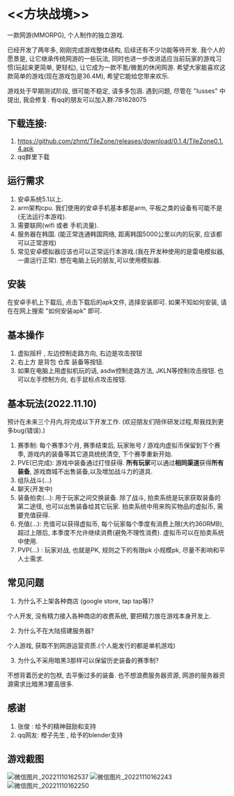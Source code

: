 # &lt;&lt;方块战境>> 
一款网游(MMORPG), 个人制作的独立游戏.

已经开发了两年多, 刚刚完成游戏整体结构, 后续还有不少功能等待开发. 我个人的愿景是, 让它继承传统网游的一些玩法, 同时也进一步改进适应当前玩家的游戏习惯(玩起来更简单, 更轻松), 让它成为一款不氪/微氪的休闲网游. 希望大家能喜欢这款简单的游戏(现在游戏包是36.4M),  希望它能给您带来欢乐.

游戏处于早期测试阶段, 很可能不稳定, 请多多包涵. 遇到问题, 尽管在 "Iusses" 中提出, 我会修复.
有qq的朋友可以加入群:781628075

## 下载连接:
1. https://github.com/zhmt/TileZone/releases/download/0.1.4/TileZone0.1.4.apk
2. qq群里下载

## 运行需求
1. 安卓系统5.1以上.
2. arm架构cpu. 我们使用的安卓手机基本都是arm, 平板之类的设备有可能不是(无法运行本游戏).
3. 需要联网(wifi 或者 手机流量).
4. 服务器在韩国. (能正常连通韩国网络, 距离韩国5000公里以内的玩家, 应该都可以正常游戏)
5. 常见安卓模拟器应该也可以正常运行本游戏.(我在开发种使用的是雷电模拟器, 一直运行正常).
想在电脑上玩的朋友,可以使用模拟器.

## 安装
在安卓手机上下载后, 点击下载后的apk文件, 选择安装即可.
如果不知如何安装, 请在在网上搜索 "如何安装apk" 即可.

## 基本操作
1. 虚拟摇杆  , 左边控制走路方向,  右边是攻击按钮
2. 右上方 是背包 仓库 装备等按钮.
3. 如果在电脑上用虚拟机玩的话,  asdw控制走路方法, JKLN等控制攻击按钮. 也可以左手控制方向, 右手鼠标点攻击按钮.

## 基本玩法(2022.11.10)
预计在未来三个月内,将完成以下开发工作. (欢迎朋友们陪伴研发过程,帮我找到更多bug(错误).)
1. 赛季制: 每个赛季3个月, 赛季结束后, 玩家账号 / 游戏内虚拟币保留到下个赛季, 游戏内的装备等其它道具统统清空, 下个赛季重新开始.
1. PVE(已完成): 游戏中装备通过打怪获得. **所有玩家**可以通过**相同渠道**获得**所有装备**, 游戏商城不出售装备,以及增加战斗力的道具.
2. 组队战斗(...)
3. 聊天(开发中)
4. 装备拍卖(...): 用于玩家之间交换装备. 除了战斗, 拍卖系统是玩家获取装备的第二途径, 也可以出售装备给其它玩家. 拍卖系统中用来购买物品的虚拟币, 需要充值获得.
5. 充值(...): 充值可以获得虚拟币, 每个玩家每个季度有消费上限(大约360RMB), 超过上限后, 本季度不允许继续消费(避免不理性消费). 虚拟币可以在拍卖系统中使用.
6. PVP(...) : 玩家对战, 也就是PK, 规则之下的有限pk  小规模pk, 尽量不影响和平人士需求.

## 常见问题
1. 为什么不上架各种商店 (google store, tap tap等)?
  
个人开发,  没有精力接入各种商店的收费系统, 要把精力放在游戏本身开发上.

2. 为什么不在大陆搭建服务器?

个人游戏, 获取不到网游运营资质.(个人能发行的都是单机游戏)

3. 为什么不采用暗黑3那样可以保留历史装备的赛季制?

不想背着历史的包袱, 去平衡过多的装备. 也不想浪费服务器资源, 网游的服务器资源需求比暗黑3要高很多.

## 感谢
1. 张俊 : 给予的精神鼓励和支持
2. qq网友: 橙子先生 , 给予的blender支持

## 游戏截图
![微信图片_20221110162537](https://user-images.githubusercontent.com/1539646/201039309-b7107a5c-39db-4fe2-94f1-cd27c9c502a0.png)
![微信图片_20221110162243](https://user-images.githubusercontent.com/1539646/201039842-e886bf62-8305-418c-be3c-db9fdc90c5af.jpg)
![微信图片_20221110162250](https://user-images.githubusercontent.com/1539646/201039907-1aeea9ba-163f-4803-a38d-65857398609f.jpg)




